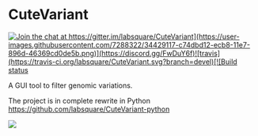 # CuteVariant

[![Join the chat at https://gitter.im/labsquare/CuteVariant](https://user-images.githubusercontent.com/7288322/34429117-c74dbd12-ecb8-11e7-896d-46369cd0de5b.png)](https://discord.gg/FwDuY6f)![travis](https://travis-ci.org/labsquare/CuteVariant.svg?branch=devel)[![Build status](https://ci.appveyor.com/api/projects/status/nq2xhr5ea7a34oek/branch/devel?svg=true)](https://ci.appveyor.com/project/dridk/cutevariant/branch/devel)

A GUI tool to filter genomic variations. 

The project is in complete rewrite in Python https://github.com/labsquare/CuteVariant-python


![](https://github.com/labsquare/CuteVariant/blob/master/screencast.gif)
